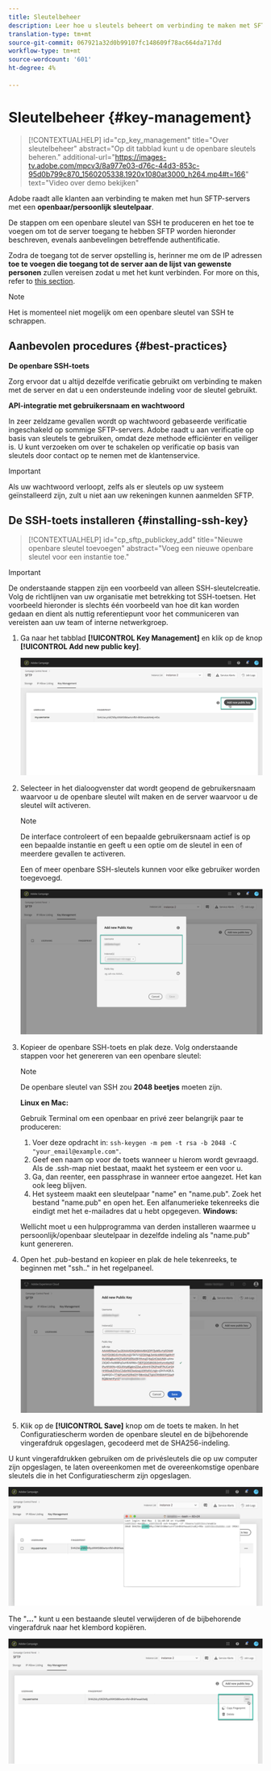 ```yaml
---
title: Sleutelbeheer
description: Leer hoe u sleutels beheert om verbinding te maken met SFTP-servers
translation-type: tm+mt
source-git-commit: 067921a32d0b99107fc148609f78ac664da717dd
workflow-type: tm+mt
source-wordcount: '601'
ht-degree: 4%

---
```



# Sleutelbeheer {#key-management}

>[!CONTEXTUALHELP]
>id="cp_key_management"
>title="Over sleutelbeheer"
>abstract="Op dit tabblad kunt u de openbare sleutels beheren."
>additional-url="https://images-tv.adobe.com/mpcv3/8a977e03-d76c-44d3-853c-95d0b799c870_1560205338.1920x1080at3000_h264.mp4#t=166" text="Video over demo bekijken"

Adobe raadt alle klanten aan verbinding te maken met hun SFTP-servers met een **openbaar/persoonlijk sleutelpaar**.

De stappen om een openbare sleutel van SSH te produceren en het toe te voegen om tot de server toegang te hebben SFTP worden hieronder beschreven, evenals aanbevelingen betreffende authentificatie.

Zodra de toegang tot de server opstelling is, herinner me om de IP adressen **toe te voegen die toegang tot de server aan de lijst van gewenste personen** zullen vereisen zodat u met het kunt verbinden. For more on this, refer to [this section](../../instances-settings/using/ip-allow-listing-instance-access.md).

>[!NOTE]
>
>Het is momenteel niet mogelijk om een openbare sleutel van SSH te schrappen.

## Aanbevolen procedures {#best-practices}

**De openbare SSH-toets**

Zorg ervoor dat u altijd dezelfde verificatie gebruikt om verbinding te maken met de server en dat u een ondersteunde indeling voor de sleutel gebruikt.

**API-integratie met gebruikersnaam en wachtwoord**

In zeer zeldzame gevallen wordt op wachtwoord gebaseerde verificatie ingeschakeld op sommige SFTP-servers. Adobe raadt u aan verificatie op basis van sleutels te gebruiken, omdat deze methode efficiënter en veiliger is. U kunt verzoeken om over te schakelen op verificatie op basis van sleutels door contact op te nemen met de klantenservice.

>[!IMPORTANT]
>
>Als uw wachtwoord verloopt, zelfs als er sleutels op uw systeem geïnstalleerd zijn, zult u niet aan uw rekeningen kunnen aanmelden SFTP.

## De SSH-toets installeren {#installing-ssh-key}

>[!CONTEXTUALHELP]
>id="cp_sftp_publickey_add"
>title="Nieuwe openbare sleutel toevoegen"
>abstract="Voeg een nieuwe openbare sleutel voor een instantie toe."

>[!IMPORTANT]
>
>De onderstaande stappen zijn een voorbeeld van alleen SSH-sleutelcreatie. Volg de richtlijnen van uw organisatie met betrekking tot SSH-toetsen. Het voorbeeld hieronder is slechts één voorbeeld van hoe dit kan worden gedaan en dient als nuttig referentiepunt voor het communiceren van vereisten aan uw team of interne netwerkgroep.

1. Ga naar het tabblad **[!UICONTROL Key Management]** en klik op de knop **[!UICONTROL Add new public key]**.

   ![](assets/key0.png)

1. Selecteer in het dialoogvenster dat wordt geopend de gebruikersnaam waarvoor u de openbare sleutel wilt maken en de server waarvoor u de sleutel wilt activeren.

   >[!NOTE]
   >
   >De interface controleert of een bepaalde gebruikersnaam actief is op een bepaalde instantie en geeft u een optie om de sleutel in een of meerdere gevallen te activeren.
   >
   >Een of meer openbare SSH-sleutels kunnen voor elke gebruiker worden toegevoegd.

   ![](assets/key1.png)

1. Kopieer de openbare SSH-toets en plak deze. Volg onderstaande stappen voor het genereren van een openbare sleutel:

   >[!NOTE]
   >
   >De openbare sleutel van SSH zou **2048 beetjes** moeten zijn.

   **Linux en Mac:**

   Gebruik Terminal om een openbaar en privé zeer belangrijk paar te produceren:
   1. Voer deze opdracht in: `ssh-keygen -m pem -t rsa -b 2048 -C "your_email@example.com"`.
   1. Geef een naam op voor de toets wanneer u hierom wordt gevraagd. Als de .ssh-map niet bestaat, maakt het systeem er een voor u.
   1. Ga, dan reenter, een passphrase in wanneer ertoe aangezet. Het kan ook leeg blijven.
   1. Het systeem maakt een sleutelpaar &quot;name&quot; en &quot;name.pub&quot;. Zoek het bestand &quot;name.pub&quot; en open het. Een alfanumerieke tekenreeks die eindigt met het e-mailadres dat u hebt opgegeven.
   **Windows:**

   Wellicht moet u een hulpprogramma van derden installeren waarmee u persoonlijk/openbaar sleutelpaar in dezelfde indeling als &quot;name.pub&quot; kunt genereren.

1. Open het .pub-bestand en kopieer en plak de hele tekenreeks, te beginnen met &quot;ssh..&quot; in het regelpaneel.

   ![](assets/publickey.png)

1. Klik op de **[!UICONTROL Save]** knop om de toets te maken. In het Configuratiescherm worden de openbare sleutel en de bijbehorende vingerafdruk opgeslagen, gecodeerd met de SHA256-indeling.

U kunt vingerafdrukken gebruiken om de privésleutels die op uw computer zijn opgeslagen, te laten overeenkomen met de overeenkomstige openbare sleutels die in het Configuratiescherm zijn opgeslagen.

![](assets/fingerprint_compare.png)

The &quot;**...**&quot; kunt u een bestaande sleutel verwijderen of de bijbehorende vingerafdruk naar het klembord kopiëren.

![](assets/key_options.png)

